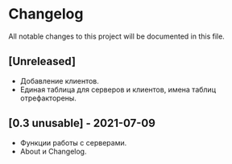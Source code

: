 # Changelog
All notable changes to this project will be documented in this file.

## [Unreleased]
- Добавление клиентов.
- Единая таблица для серверов и клиентов, имена таблиц отрефакторены.

## [0.3 unusable] - 2021-07-09
- Функции работы с серверами.
- About и Changelog.

